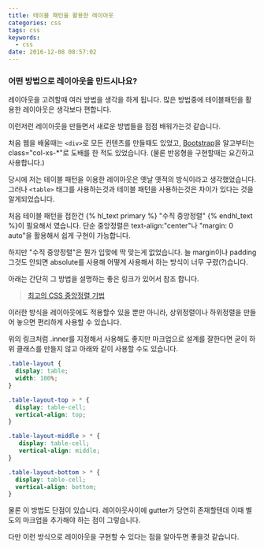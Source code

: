 ```yaml
---
title: 테이블 패턴을 활용한 레이아웃
categories: css
tags: css
keywords:
  - css
date: 2016-12-08 08:57:02
---
```


### 어떤 방법으로 레이아웃을 만드시나요? 

레이아웃을 고려할때 여러 방법을 생각을 하게 됩니다.
많은 방법중에 테이블패턴을 활용한 레이아웃은 생각보다 편합니다.

<!-- more -->

이런저런 레이아웃을 만들면서 새로운 방법들을 점점 배워가는것 같습니다.

처음 웹을 배울때는 ``<div>``로 모든 컨텐츠를 만들때도 있었고, 
[Bootstrap](http://getbootstrap.com/)을 알고부터는 class="col-xs-*"로 도배를 한 적도 있었습니다.
(물론 반응형을 구현할때는 요긴하고 사용합니다.)

당시에 저는 테이블 패턴을 이용한 레이아웃은 옛날 옛적의 방식이라고 생각했었습니다.
그러나 ``<table>`` 태그를 사용하는것과 테이블 패턴을 사용하는것은 차이가 있다는 것을 알게되었습니다.

처음 테이블 패턴을 접한건 {% hl_text primary %} "수직 중앙정렬" {% endhl_text %}이 필요해서 였습니다.
단순 중앙정렬은 text-align:"center"나 "margin: 0 auto"을 활용해서 쉽게 구현이 가능합니다.
 
하지만 "수직 중앙정렬"은 뭔가 입맞에 딱 맞는게 없었습니다.
늘 margin이나 padding 그것도 안되면 absolute를 사용해 어떻게 사용해서 하는 방식이 너무 구렸(?)습니다.

아래는 간단히 그 방법을 설명하는 좋은 링크가 있어서 참조 합니다.

> [최고의 CSS 중앙정렬 기법](https://webdesign.tutsplus.com/ko/tutorials/the-holy-grail-of-css-centering--cms-22114)

이러한 방식을 레이아웃에도 적용할수 있을 뿐만 아니라, 상위정렬이나 하위정렬을 만들어 놓으면 편리하게 사용할 수 있습니다.

위의 링크처럼 .inner를 지정해서 사용해도 좋지만 마크업으로 설계를 잘한다면 굳이 하위 클래스를 만들지 않고 아래와 같이 사용할 수도 있습니다.

``` CSS
.table-layout {
  display: table;
  width: 100%;
}

.table-layout-top > * {
  display: table-cell;
  vertical-align: top;
}

.table-layout-middle > * {
   display: table-cell;
   vertical-align: middle;
}

.table-layout-bottom > * {
  display: table-cell;
  vertical-align: bottom;
}
```
물론 이 방법도 단점이 있습니다.
레이아웃사이에 gutter가 당연히 존재할텐데 이때 별도의 마크업을 추가해야 하는 점이 그렇습니다.

다만 이런 방식으로 레이아웃을 구현할 수 있다는 점을 알아두면 좋을것 같습니다.